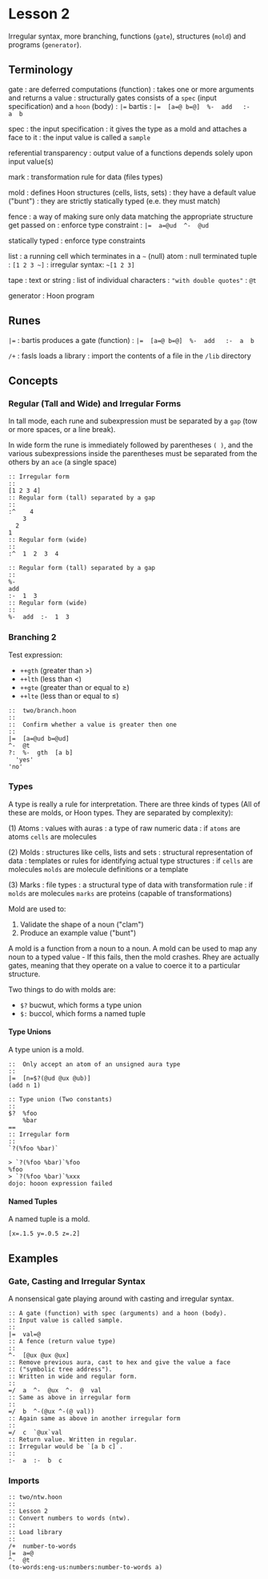 # Lesson 2

Irregular syntax, more branching, functions (`gate`), structures (`mold`) and programs (`generator`).

## Terminology

gate
: are deferred computations (function)
: takes one or more arguments and returns a value
: structurally gates consists of a `spec` (input specification) and a `hoon` (body)
: `|=` bartis
: `|=  [a=@ b=@]  %-  add   :-  a  b`

spec
: the input specification
: it gives the type as a mold and attaches a face to it
: the input value is called a `sample`

referential transparency
: output value of a functions depends solely upon input value(s)

mark
: transformation rule for data (files types)

mold
: defines Hoon structures (cells, lists, sets)
: they have a default value ("bunt")
: they are strictly statically typed (e.e. they must match)

fence
: a way of making sure only data matching the appropriate structure get passed on
: enforce type constraint
: `|=  a=@ud  ^-  @ud`

statically typed
: enforce type constraints

list
: a running cell which terminates in a `~` (null) atom
: null terminated tuple
: `[1 2 3 ~]`
: irregular syntax: `~[1 2 3]`

tape
: text or string
: list of individual characters
: `"with double quotes"`
: `@t`

generator
: Hoon program

## Runes

`|=`
: bartis produces a gate (function)
: `|=  [a=@ b=@]  %-  add   :-  a  b`

`/+`
: fasls loads a library
: import the contents of a file in the `/lib` directory

## Concepts

### Regular (Tall and Wide) and Irregular Forms

In tall mode, each rune and subexpression must be separated by a `gap` (tow or more spaces, or a line break).

In wide form the rune is immediately followed by parentheses `( )`, and the various subexpressions inside the parentheses must be separated from the others by an `ace` (a single space)

```hoon
:: Irregular form
::
[1 2 3 4]
:: Regular form (tall) separated by a gap
::
:^    4
    3
  2
1
:: Regular form (wide)
::
:^  1  2  3  4
```

```hoon
:: Regular form (tall) separated by a gap
::
%-
add
:-  1  3
:: Regular form (wide)
::
%-  add  :-  1  3
```

### Branching 2

Test expression:
- `++gth` (greater than >)
- `++lth` (less than <)
- `++gte` (greater than or equal to ≥)
- `++lte` (less than or equal to ≤)

```hoon
::  two/branch.hoon
::
::  Confirm whether a value is greater then one
::
|=  [a=@ud b=@ud]
^-  @t
?:  %-  gth  [a b]
  'yes'
'no'
```

### Types

A type is really a rule for interpretation. There are three kinds of types (All of these
are molds, or Hoon types. They are separated by complexity):

(1) Atoms
: values with auras
: a type of raw numeric data
: if `atoms` are atoms `cells` are molecules

(2) Molds
: structures like cells, lists and sets
: structural representation of data
: templates or rules for identifying actual type structures
: if `cells` are molecules `molds` are molecule definitions or a template

(3) Marks
: file types
: a structural type of data with transformation rule
: if `molds` are molecules `marks` are proteins (capable of transformations)

Mold are used to:
1. Validate the shape of a noun ("clam")
2. Produce an example value ("bunt")

A mold is a function from a noun to a noun. A mold can be used to map any noun to a
typed value - If this fails, then the mold crashes. Rhey are actually gates, meaning that they operate on a value to coerce it to a particular structure.

Two things to do with molds are:
- `$?` bucwut, which forms a type union
- `$:` buccol, which forms a named tuple

#### Type Unions

A type union is a mold.

```hoon
::  Only accept an atom of an unsigned aura type
::
|=  [n=$?(@ud @ux @ub)]
(add n 1)
```

```hoon
:: Type union (Two constants)
::
$?  %foo
    %bar
==
:: Irregular form
::
`?(%foo %bar)`
```

```dojo
> `?(%foo %bar)`%foo
%foo
> `?(%foo %bar)`%xxx
dojo: hooon expression failed
```

#### Named Tuples

A named tuple is a mold.

```hoon
[x=.1.5 y=.0.5 z=.2]
```

## Examples

### Gate, Casting and Irregular Syntax

A nonsensical gate playing around with casting and irregular syntax.

```hoon
:: A gate (function) with spec (arguments) and a hoon (body).
:: Input value is called sample.
::
|=  val=@
:: A fence (return value type)
::
^-  [@ux @ux @ux]
:: Remove previous aura, cast to hex and give the value a face
:: ("symbolic tree address").
:: Written in wide and regular form.
::
=/  a  ^-  @ux  ^-  @  val
:: Same as above in irregular form
::
=/  b  ^-(@ux ^-(@ val))
:: Again same as above in another irregular form
::
=/  c  `@ux`val
:: Return value. Written in regular.
:: Irregular would be `[a b c]`.
::
:-  a  :-  b  c
```

### Imports

```hoon
:: two/ntw.hoon
::
:: Lesson 2
:: Convert numbers to words (ntw).
::
:: Load library
::
/+  number-to-words
|=  a=@
^-  @t
(to-words:eng-us:numbers:number-to-words a)
```
